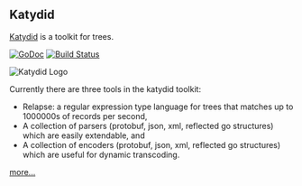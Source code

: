 ## Katydid

[Katydid](http://katydid.github.io) is a toolkit for trees.

[![GoDoc](https://godoc.org/github.com/katydid/katydid?status.svg)](https://godoc.org/github.com/katydid/katydid) [![Build Status](https://travis-ci.org/katydid/katydid.svg?branch=master)](https://travis-ci.org/katydid/katydid)

![Katydid Logo](https://cdn.rawgit.com/katydid/katydid.github.io/master/logo.png)

Currently there are three tools in the katydid toolkit:

  * Relapse: a regular expression type language for trees that matches up to 1000000s of records per second, 
  * A collection of parsers (protobuf, json, xml, reflected go structures) which are easily extendable, and
  * A collection of encoders (protobuf, json, xml, reflected go structures) which are useful for dynamic transcoding.

[more...](http://katydid.github.io)
